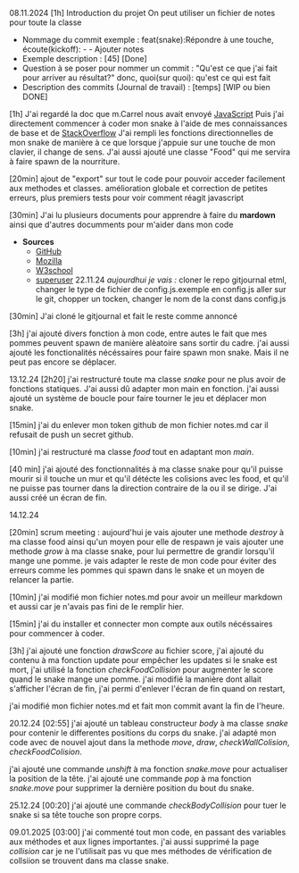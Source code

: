 
08.11.2024
[1h]
Introduction du projet
On peut utiliser un fichier de notes pour toute la classe
- Nommage du commit exemple : feat(snake):Répondre à une touche, écoute(kickoff): - - Ajouter notes
- Exemple description : [45] [Done]
- Question à se poser pour nommer un commit : "Qu'est ce que j'ai fait pour arriver au résultat?" donc, quoi(sur quoi): qu'est ce qui est fait
- Description des commits (Journal de travail) : [temps] [WIP ou bien DONE]

[1h]
J'ai regardé la doc que m.Carrel nous avait envoyé [JavaScript](https://fr.javascript.info/)
Puis j'ai directement commencer à coder mon snake à l'aide de mes connaissances de base et de [StackOverflow](https://stackoverflow.com/questions/4416505/how-to-take-keyboard-input-in-javascript)
J'ai rempli les fonctions directionnelles de mon snake de manière à ce que lorsque j'appuie sur une touche de mon clavier, il change de sens.
J'ai aussi ajouté une classe "Food" qui me servira à faire spawn de la nourriture.

[20min]
ajout de "export" sur tout le code pour pouvoir acceder facilement aux methodes et classes.
amélioration globale et correction de petites erreurs, plus premiers tests pour voir comment réagit javascript

[30min]
J'ai lu plusieurs documents pour apprendre à faire du **mardown** ainsi que d'autres documments pour m'aider dans mon code
- **Sources**
	- [GitHub](https://docs.github.com/en/get-started/writing-on-github/getting-started-with-writing-and-formatting-on-github/basic-writing-and-formatting-syntax#relative-links)
	- [Mozilla](https://developer.mozilla.org/en-US/docs/Web/JavaScript/Reference/Statements/export)
	- [W3school](https://www.w3schools.com/js/js_htmldom_html.asp)
	- [superuser](https://superuser.com/questions/586177/how-to-use-markdown-in-notepad)
22.11.24
*aujourdhui je vais :*
cloner le repo gitjournal etml, changer le type de fichier de config.js.exemple en config.js 
aller sur le git, chopper un tocken, changer le nom de la const dans config.js

[30min]
J'ai cloné le gitjournal et fait le reste comme annoncé

[3h]
j'ai ajouté divers fonction à mon code, entre autes le fait que mes pommes peuvent spawn de manière alèatoire sans sortir du cadre.
j'ai aussi ajouté les fonctionalités nécéssaires pour faire spawn mon snake. Mais il ne peut pas encore se déplacer.
	
13.12.24
[2h20]
j'ai restructuré toute ma classe *snake* pour ne plus avoir de fonctions statiques. J'ai aussi dû adapter mon main en fonction.
j'ai aussi ajouté un système de boucle pour faire tourner le jeu et déplacer mon snake.

[15min]
j'ai du enlever mon token github de mon fichier notes.md car il refusait de push un secret github.

[10min]
j'ai restructuré ma classe *food* tout en adaptant mon *main*.

[40 min]
j'ai ajouté des fonctionnalités à ma classe snake pour qu'il puisse mourir si il touche un mur et qu'il détécte
les colisions avec les food, et qu'il ne puisse pas tourner dans la direction contraire de la ou il se dirige.
J'ai aussi créé un écran de fin.

14.12.24

[20min]
scrum meeting : aujourd'hui je vais ajouter une methode _destroy_ à ma classe food ainsi qu'un moyen pour elle de respawn
je vais ajouter une methode _grow_ à ma classe snake, pour lui permettre de grandir lorsqu'il mange une pomme.
je vais adapter le reste de mon code pour éviter des erreurs comme les pommes qui spawn dans le snake et un moyen de relancer la partie.

[10min]
j'ai modifié mon fichier notes.md pour avoir un meilleur markdown et aussi car je n'avais pas fini de le remplir hier.

[15min]
j'ai du installer et connecter mon compte aux outils nécéssaires pour commencer à coder.

[3h]
j'ai ajouté une fonction *drawScore* au fichier score, j'ai ajouté du contenu à ma fonction update pour empêcher les updates si le snake est mort,
j'ai utilisé la fonction *checkFoodCollision* pour augmenter le score quand le snake mange une pomme.
j'ai modifié la manière dont allait s'afficher l'écran de fin, j'ai permi d'enlever l'écran de fin quand on restart,

j'ai modifié mon fichier notes.md et fait mon commit avant la fin de l'heure.

20.12.24
[02:55]
j'ai ajouté un tableau constructeur *body* à ma classe *snake* pour contenir le differentes positions du corps du snake.
j'ai adapté mon code avec de nouvel ajout dans la methode *move*, *draw*, *checkWallColision*, *checkFoodColision*.

j'ai ajouté une commande *unshift* à ma fonction *snake.move* pour actualiser la position de la tête.
j'ai ajouté une commande *pop* à ma fonction *snake.move* pour supprimer la dernière position du bout du snake.

25.12.24
[00:20]
j'ai ajouté une commande *checkBodyCollision* pour tuer le snake si sa tête touche son propre corps.

09.01.2025
[03:00]
j'ai commenté tout mon code, en passant des variables aux méthodes et aux lignes importantes.
j'ai aussi supprimé la page *collision* car je ne l'utilisait pas vu que mes méthodes de vérification de collsiion se trouvent dans ma classe snake.